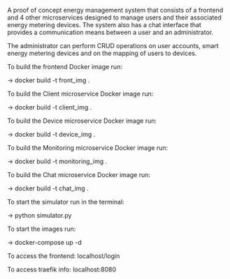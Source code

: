 A proof of concept energy management system that consists of a frontend and 4 other microservices designed to manage users and their associated energy metering devices. The system also has a chat interface that provides a communication means between a user and an administrator. 

The administrator can perform CRUD operations on user accounts, smart energy metering devices and on the mapping of users to devices.


To build the frontend Docker image run:

-> docker build -t front_img .


To build the Client microservice Docker image run:

-> docker build -t client_img .


To build the Device microservice Docker image run:

-> docker build -t device_img .


To build the Monitoring microservice Docker image run:

-> docker build -t monitoring_img .


To build the Chat microservice Docker image run:

-> docker build -t chat_img .



To start the simulator run in the terminal:

-> python simulator.py


To start the images run:

-> docker-compose up -d




To access the frontend: localhost/login

To access traefik info: localhost:8080



